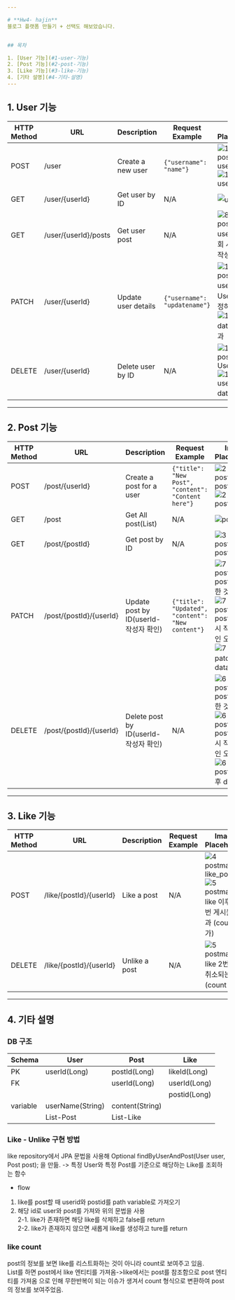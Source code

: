```yaml
---

# **Hw4- hajin**  
블로그 플랫폼 만들기 + 선택도 해보았습니다.  


## 목차

1. [User 기능](#1-user-기능)
2. [Post 기능](#2-post-기능)
3. [Like 기능](#3-like-기능)
4. [기타 설명](#4-기타-설명)
---
```


## 1. User 기능

| HTTP Method | URL                    | Description         | Request Example                 | Image Placeholder       |
|-------------|------------------------|---------------------|---------------------------------|-------------------------|
| POST        | /user                   | Create a new user   | `{"username": "name"}`          | ![1  postman-user_post](https://github.com/user-attachments/assets/726af1f2-d353-4c9b-af26-e8138876a1d6) ![1 DB - user-data](https://github.com/user-attachments/assets/459e5b11-5dbf-4eb2-b0c7-bac16b650e08)  |
| GET         | /user/{userId}          | Get user by ID      | N/A                             | ![user 조회](https://github.com/user-attachments/assets/3f5a91b2-9e95-4733-99d1-5854077dca60) | 
| GET         | /user/{userId}/posts          | Get user post      | N/A                             | ![8  postman - userid로 조회 시 자신이 작성한 게시물](https://github.com/user-attachments/assets/972c60b5-7acd-4cc7-9f4b-2413778cb632)    |
| PATCH       | /user/{userId}          | Update user details | `{"username": "updatename"}`   | ![10 postman - userid로 User정보 수정하기](https://github.com/user-attachments/assets/8b5b9c6e-eaa6-4cfc-bb13-e66daa5a428b)  ![10 DB - data 수정 결과](https://github.com/user-attachments/assets/3e63e5f2-f7f1-42fc-8ba0-b4d95b2f130a) |
| DELETE      | /user/{userId}          | Delete user by ID   | N/A                             | ![11 postman- User delete ](https://github.com/user-attachments/assets/f1e5f6f6-781c-44ac-a274-07f27587ee72) ![11 DB - user delete data 결과](https://github.com/user-attachments/assets/6e0cd7d3-d0b8-4965-98e6-69118228b4c7) |

---

## 2. Post 기능

| HTTP Method | URL                          | Description                    | Request Example               | Image Placeholder       |
|-------------|------------------------------|--------------------------------|-------------------------------|-------------------------|
| POST        | /post/{userId}           | Create a post for a user       | `{"title": "New Post", "content": "Content here"}` | ![2 postman-post_post](https://github.com/user-attachments/assets/76ce5160-130d-40fe-a5b5-62689b6e3445) ![2 DB - post_data](https://github.com/user-attachments/assets/0e35561e-64fe-4869-acf4-17f09d392b96) |
| GET         | /post | Get All post(List)                | N/A                           | ![post list](https://github.com/user-attachments/assets/c8babb5c-2c0e-4e32-91c1-2b8db149cd17)  |
| GET         | /post/{postId} | Get post by ID                 | N/A                           | ![3 postman-post_get](https://github.com/user-attachments/assets/26ee57cc-9582-411a-a20f-3fd5fe78b61e)   |
| PATCH       | /post/{postId}/{userId}  | Update post by ID(userId-작성자 확인)            | `{"title": "Updated", "content": "New content"}` | ![7  postman - post patch 한 것](https://github.com/user-attachments/assets/9efe95f4-ba04-429d-a7df-93701424b4a3) ![7  postman - post patch 시 작성사 확인 오류](https://github.com/user-attachments/assets/a892117e-10bb-4316-9375-39362c4215a2) ![7  DB - patch 후 data](https://github.com/user-attachments/assets/00088c77-bae6-47e3-b36e-71aab6ba3c4b) |
| DELETE      | /post/{postId}/{userId}  | Delete post by ID(userId-작성자 확인)        | N/A                           | ![6  postman - post delete 한 것](https://github.com/user-attachments/assets/8e4d8544-00d8-4227-afd6-fbb87c4a8706) ![6  postman- post delete 시 작성사 확인 오류](https://github.com/user-attachments/assets/a17c7a61-1b39-4612-9ffb-92eb62e70afb) ![6  DB - post delete 후 data](https://github.com/user-attachments/assets/5f10ed8c-5e9f-4da2-833a-4bd5ebc25aee) |

---

## 3. Like 기능

| HTTP Method | URL                            | Description                    | Request Example | Image Placeholder |
|-------------|--------------------------------|--------------------------------|-----------------|-------------------|
| POST        | /like/{postId}/{userId}            | Like a post                    | N/A             | ![4 postman-like_post](https://github.com/user-attachments/assets/620b4d6a-8584-48a5-aca2-e74d56a5f66f)  ![5 postman-like 이후에 1번 게시물 결과 (count증가)](https://github.com/user-attachments/assets/1aa6d0e3-c9c2-4823-94be-1988c14be35c)   |
| DELETE      | /like/{postId}/{userId}         | Unlike a post                  | N/A             | ![5 postman- like 2번하면 취소되는 결과(count 감소)](https://github.com/user-attachments/assets/cbcfd775-4b1c-4d52-ad39-599388fff9bc) |

---

## 4. 기타 설명
### DB 구조
| Schema | User | Post | Like |
| --- | --- | --- | --- |
| PK | userId(Long) | postId(Long) | likeId(Long) |
| FK |  | userId(Long) | userId(Long) |
|  |  |  | postid(Long) |
| variable | userName(String) | content(String) |  |
| | List-Post | List-Like | |

### Like - Unlike 구현 방법
like repository에서 JPA 문법을 사용해 Optional<Like> findByUserAndPost(User user, Post post); 을 만듦. -> 특정 User와 특정 Post를 기준으로 해당하는 Like를 조회하는 함수
- flow  <br>
1. like를 post할 때 userid와 postid를 path variable로 가져오기 <br>
2. 해당 id로 user와 post를 가져와 위의 문법을 사용 <br>
2-1. like가 존재하면 해당 like를 삭제하고 false를 return <br>
2-2. like가 존재하지 않으면 새롭게 like를 생성하고 ture를 return <br>

### like count 
post의 정보를 보면 like를 리스트화하는 것이 아니라 count로 보여주고 있음. <br>
List<Like>를 하면 post에서 like 엔티티를 가져옴->like에서는 post를 참조함으로 post 엔티티를 가져옴 으로 인해 무한반복이 되는 이슈가 생겨서 count 형식으로 변환하여 post의 정보를 보여주었음. <br>
